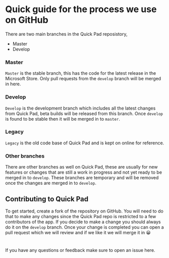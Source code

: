 # Quick guide for the process we use on GitHub

There are two main branches in the Quick Pad reposistory,
- Master
- Develop

### Master
`Master` is the stable branch, this has the code for the latest release in the Microsoft Store. Only pull requests from the `develop` branch will be merged in here.

### Develop
`Develop` is the development branch which includes all the latest changes from Quick Pad, beta builds will be released from this branch. Once `develop` is found to be stable then it will be merged in to `master`.

### Legacy
`Legacy` is the old code base of Quick Pad and is kept on online for reference.

### Other branches
There are other branches as well on Quick Pad, these are usually for new features or changes that are still a work in progress and not yet ready to be merged in to `develop`. These branches are temporary and will be removed once the changes are merged in to `develop`.


## Contributing to Quick Pad

To get started, create a fork of the repository on GitHub. You will need to do that to make any changes since the Quick Pad repo is restricted to a few contributors of the app. If you decide to make a change you should always do it on the `develop` branch. Once your change is completed you can open a pull request which we will review and if we like it we will merge it in 😀

#
If you have any questions or feedback make sure to open an issue here.
